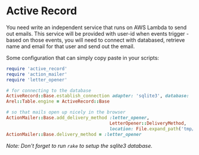 # Active Record

You need write an independent service that runs on AWS Lambda to send out emails. This service will be provided with user-id when events trigger - based on those events, you will need to connect with databased, retrieve name and email for that user and send out the email.

Some configuration that can simply copy paste in your scripts:

```ruby
require 'active_record'
require 'action_mailer'
require 'letter_opener'

# for connecting to the database
ActiveRecord::Base.establish_connection adapter: 'sqlite3', database: 'active_record.sqlite3'
Arel::Table.engine = ActiveRecord::Base

# so that mails open up nicely in the browser
ActionMailer::Base.add_delivery_method :letter_opener,
                                       LetterOpener::DeliveryMethod,
                                       location: File.expand_path('tmp/letter_opener', __dir__)
ActionMailer::Base.delivery_method = :letter_opener
```

*Note: Don't forget to run `rake` to setup the sqlite3 database.*
